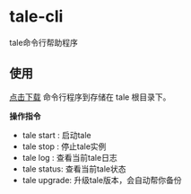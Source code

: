 # tale-cli

tale命令行帮助程序

## 使用

[点击下载](http://7xls9k.dl1.z0.glb.clouddn.com/tale-cli.zip) 命令行程序到存储在 tale 根目录下。

**操作指令**

- tale start : 启动tale
- tale stop  : 停止tale实例
- tale log   : 查看当前tale日志
- tale status: 查看当前tale状态
- tale upgrade: 升级tale版本，会自动帮你备份